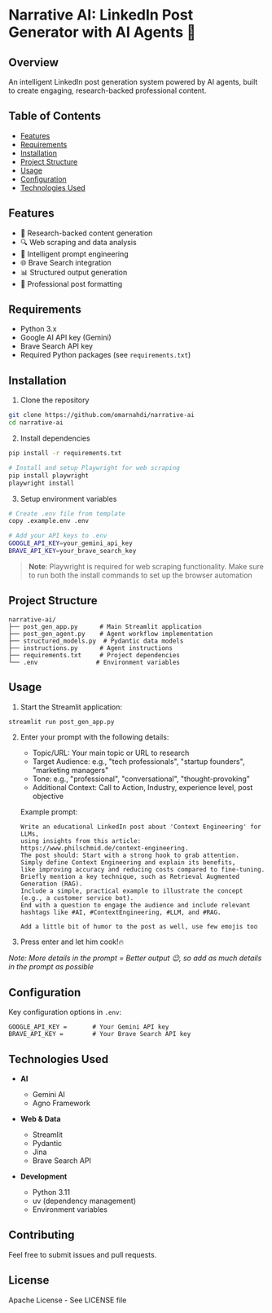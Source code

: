 # Narrative AI: LinkedIn Post Generator with AI Agents 🤖

## Overview
An intelligent LinkedIn post generation system powered by AI agents, built to create engaging, research-backed professional content.

## Table of Contents
- [Features](#features)
- [Requirements](#requirements)
- [Installation](#installation)
- [Project Structure](#project-structure)
- [Usage](#usage)
- [Configuration](#configuration)
- [Technologies Used](#technologies-used)

## Features
- 🎯 Research-backed content generation
- 🔍 Web scraping and data analysis
- 📝 Intelligent prompt engineering
- 🌐 Brave Search integration
- 📊 Structured output generation
- 🎨 Professional post formatting

## Requirements
- Python 3.x
- Google AI API key (Gemini)
- Brave Search API key
- Required Python packages (see `requirements.txt`)

## Installation
1. Clone the repository
```bash
git clone https://github.com/omarnahdi/narrative-ai
cd narrative-ai
```

2. Install dependencies
```bash
pip install -r requirements.txt

# Install and setup Playwright for web scraping
pip install playwright
playwright install
```

3. Setup environment variables
```bash
# Create .env file from template
copy .example.env .env

# Add your API keys to .env
GOOGLE_API_KEY=your_gemini_api_key
BRAVE_API_KEY=your_brave_search_key
```

> **Note**: Playwright is required for web scraping functionality. Make sure to run both the install commands to set up the browser automation

## Project Structure
```
narrative-ai/
├── post_gen_app.py      # Main Streamlit application
├── post_gen_agent.py    # Agent workflow implementation
├── structured_models.py  # Pydantic data models
├── instructions.py      # Agent instructions
├── requirements.txt     # Project dependencies
└── .env                # Environment variables
```

## Usage
1. Start the Streamlit application:
```bash
streamlit run post_gen_app.py
```

2. Enter your prompt with the following details:
   - Topic/URL: Your main topic or URL to research
   - Target Audience: e.g., "tech professionals", "startup founders", "marketing managers"
   - Tone: e.g., "professional", "conversational", "thought-provoking"
   - Additional Context: Call to Action, Industry, experience level, post objective

   Example prompt:
   ```
   Write an educational LinkedIn post about 'Context Engineering' for LLMs,
   using insights from this article: https://www.philschmid.de/context-engineering. 
   The post should: Start with a strong hook to grab attention. 
   Simply define Context Engineering and explain its benefits, 
   like improving accuracy and reducing costs compared to fine-tuning. 
   Briefly mention a key technique, such as Retrieval Augmented Generation (RAG). 
   Include a simple, practical example to illustrate the concept (e.g., a customer service bot). 
   End with a question to engage the audience and include relevant hashtags like #AI, #ContextEngineering, #LLM, and #RAG.

   Add a little bit of humor to the post as well, use few emojis too

   ```

3. Press enter and let him cook!🔥

*Note: More details in the prompt = Better output 😉, so add as much details in the prompt as possible*

## Configuration
Key configuration options in `.env`:
```
GOOGLE_API_KEY =       # Your Gemini API key
BRAVE_API_KEY =        # Your Brave Search API key
```

## Technologies Used
- **AI**
  - Gemini AI
  - Agno Framework

- **Web & Data**
  - Streamlit
  - Pydantic
  - Jina
  - Brave Search API

- **Development**
  - Python 3.11
  - uv (dependency management)
  - Environment variables

## Contributing
Feel free to submit issues and pull requests.

## License
Apache License - See LICENSE file
